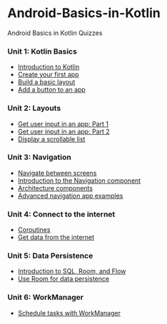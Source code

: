 # Android-Basics-in-Kotlin
Android Basics in Kotlin Quizzes


### Unit 1: Kotlin Basics
  - [Introduction to Kotlin]()
  - [Create your first app]()
  - [Build a basic layout]()
  - [Add a button to an app]()
  
### Unit 2: Layouts
  - [Get user input in an app: Part 1]()
  - [Get user input in an app: Part 2]()
  - [Display a scrollable list]()
  
### Unit 3: Navigation
  - [Navigate between screens]()
  - [Introduction to the Navigation component]()
  - [Architecture components]()
  - [Advanced navigation app examples]()
  
### Unit 4: Connect to the internet
  - [Coroutines]()
  - [Get data from the internet]()
  
### Unit 5: Data Persistence
  - [Introduction to SQL, Room, and Flow]()
  - [Use Room for data persistence]()

### Unit 6: WorkManager
  - [Schedule tasks with WorkManager]()